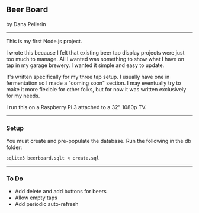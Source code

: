 ## Beer Board

by Dana Pellerin

---

This is my first Node.js project. 

I wrote this because I felt that existing beer tap display projects were just too much to manage. All I wanted was something to show what I have on tap in my garage brewery. I wanted it simple and easy to update.

It's written specifically for my three tap setup. I usually have one in fermentation so I made a "coming soon" section. I may eventually try to make it more flexible for other folks, but for now it was written exclusively for my needs. 

I run this on a Raspberry Pi 3 attached to a 32" 1080p TV. 

---

### Setup

You must create and pre-populate the database. Run the following in the db folder:

`sqlite3 beerboard.sqlt < create.sql`

---

### To Do

- Add delete and add buttons for beers
- Allow empty taps
- Add periodic auto-refresh